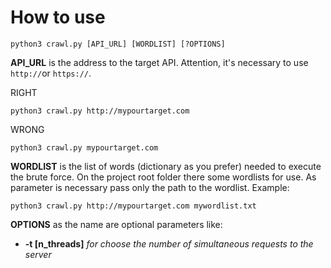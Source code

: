 # How to use

    python3 crawl.py [API_URL] [WORDLIST] [?OPTIONS]
**API_URL** is the address to the target API. Attention, it's necessary to use `http://`or `https://`.

RIGHT

    python3 crawl.py http://mypourtarget.com

WRONG

    python3 crawl.py mypourtarget.com

 
 **WORDLIST** is the list of words (dictionary as you prefer) needed to execute the brute force. On the project root folder there some wordlists for use. As parameter is necessary pass only the path to the wordlist. Example:

    python3 crawl.py http://mypourtarget.com mywordlist.txt

**OPTIONS** as the name are optional parameters like:

 - **-t [n_threads]** *for choose the number of simultaneous requests to the server*
